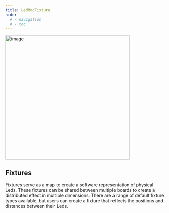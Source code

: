 ```yaml
---
title: LedModFixture
hide:
  # - navigation
  # - toc
---
```


<img width="394" alt="image" src="https://github.com/ewowi/StarDocs/assets/1737159/afea4176-ad75-4431-b2b6-5fed14fa68f7">

## Fixtures

Fixtures serve as a map to create a software representation of physical Leds. These fixtures can be shared between multiple boards to create a distributed effect in multiple dimensions. There are a range of default fixture types available, but users can create a fixture that reflects the positions and distances between their Leds.
